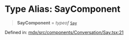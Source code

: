 # Type Alias: SayComponent

> **SayComponent** = *typeof* [`Say`](../functions/Say.md)

Defined in: [mdx/src/components/Conversation/Say.tsx:21](https://github.com/laruss/react-text-game/blob/56d052e07c46af6beb5ea69677296eefae694e61/packages/mdx/src/components/Conversation/Say.tsx#L21)
